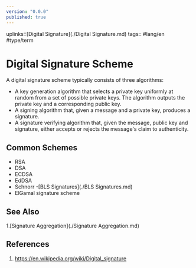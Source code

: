 ```yaml
---
version: "0.0.0"
published: true
---
```

uplinks::[Digital Signature](./Digital Signature.md)
tags:: #lang/en #type/term 
# Digital Signature Scheme

A digital signature scheme typically consists of three algorithms:
- A key generation algorithm that selects a private key uniformly at random from a set of possible private keys. The algorithm outputs the private key and a corresponding public key.
- A signing algorithm that, given a message and a private key, produces a signature.
- A signature verifying algorithm that, given the message, public key and signature, either accepts or rejects the message's claim to authenticity.

## Common Schemes
- RSA
- DSA
- ECDSA
- EdDSA
- Schnorr
-[BLS Signatures](./BLS Signatures.md)
- ElGamal signature scheme

## See Also
1.[Signature Aggregation](./Signature Aggregation.md)

## References
1. https://en.wikipedia.org/wiki/Digital_signature